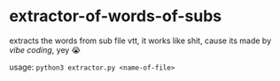 # extractor-of-words-of-subs
extracts the words from sub file vtt, it works like shit, cause its made by *vibe coding*, yey :sob: 

usage: `python3 extractor.py <name-of-file>`
